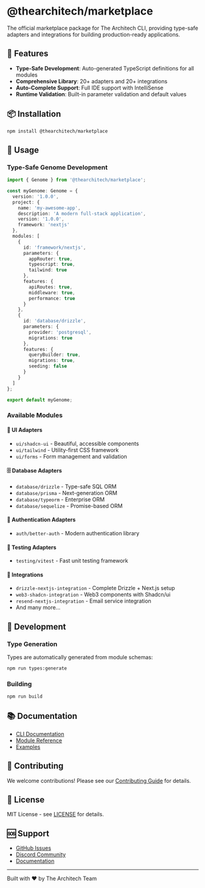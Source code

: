 # @thearchitech/marketplace

The official marketplace package for The Architech CLI, providing type-safe adapters and integrations for building production-ready applications.

## 🚀 Features

- **Type-Safe Development**: Auto-generated TypeScript definitions for all modules
- **Comprehensive Library**: 20+ adapters and 20+ integrations
- **Auto-Complete Support**: Full IDE support with IntelliSense
- **Runtime Validation**: Built-in parameter validation and default values

## 📦 Installation

```bash
npm install @thearchitech/marketplace
```

## 🎯 Usage

### Type-Safe Genome Development

```typescript
import { Genome } from '@thearchitech/marketplace';

const myGenome: Genome = {
  version: '1.0.0',
  project: {
    name: 'my-awesome-app',
    description: 'A modern full-stack application',
    version: '1.0.0',
    framework: 'nextjs'
  },
  modules: [
    {
      id: 'framework/nextjs',
      parameters: {
        appRouter: true,
        typescript: true,
        tailwind: true
      },
      features: {
        apiRoutes: true,
        middleware: true,
        performance: true
      }
    },
    {
      id: 'database/drizzle',
      parameters: {
        provider: 'postgresql',
        migrations: true
      },
      features: {
        queryBuilder: true,
        migrations: true,
        seeding: false
      }
    }
  ]
};

export default myGenome;
```

### Available Modules

#### 🎨 UI Adapters
- `ui/shadcn-ui` - Beautiful, accessible components
- `ui/tailwind` - Utility-first CSS framework
- `ui/forms` - Form management and validation

#### 🗄️ Database Adapters
- `database/drizzle` - Type-safe SQL ORM
- `database/prisma` - Next-generation ORM
- `database/typeorm` - Enterprise ORM
- `database/sequelize` - Promise-based ORM

#### 🔐 Authentication Adapters
- `auth/better-auth` - Modern authentication library

#### 🧪 Testing Adapters
- `testing/vitest` - Fast unit testing framework

#### 🔗 Integrations
- `drizzle-nextjs-integration` - Complete Drizzle + Next.js setup
- `web3-shadcn-integration` - Web3 components with Shadcn/ui
- `resend-nextjs-integration` - Email service integration
- And many more...

## 🔧 Development

### Type Generation

Types are automatically generated from module schemas:

```bash
npm run types:generate
```

### Building

```bash
npm run build
```

## 📚 Documentation

- [CLI Documentation](https://the-architech.dev)
- [Module Reference](https://the-architech.dev/modules)
- [Examples](https://the-architech.dev/examples)

## 🤝 Contributing

We welcome contributions! Please see our [Contributing Guide](https://github.com/the-architech-xyz/marketplace/blob/main/CONTRIBUTING.md) for details.

## 📄 License

MIT License - see [LICENSE](LICENSE) for details.

## 🆘 Support

- [GitHub Issues](https://github.com/the-architech-xyz/marketplace/issues)
- [Discord Community](https://discord.gg/the-architech)
- [Documentation](https://the-architech.dev)

---

Built with ❤️ by The Architech Team